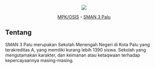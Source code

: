 <div align="center">
  <p>
    <a href="https://sman3palu.sch.id"><img src="https://avatars.githubusercontent.com/u/130784785?s=200&v=4" /></a>
  </p>
  <p>
    <a href="https://www.instagram.com/mpkosis_sman3plw/">MPK/OSIS</a>
    -
    <a href="https://www.instagram.com/sman3palu.official/">SMAN 3 Palu</a>
  </p>
</div>

## Tentang
SMAN 3 Palu merupakan Sekolah Menengah Negeri di Kota Palu yang terakreditas A, yang memiliki kurang lebih 1390 siswa.
Sekolah yang mengutamakan karakter, dan keimanan atau ketaqwaan terhadap kepercayaannya masing-masing.
